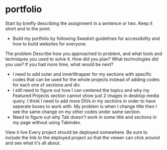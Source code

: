 # portfolio

Start by briefly describing the assignment in a sentence or two. Keep it short and to the point.
   - Build my portfolio by following Swedish guidelines for accessibility and how to build websites for everyone.

The problem
Describe how you approached to problem, and what tools and techniques you used to solve it. How did you plan? What technologies did you use? If you had more time, what would be next?
   - I need to add outer and innerWrapper for my sections with specific codes that can be used for the whole projects instead of adding codes for each one of sections and div. 
   - I still need to figure out how I can centered the topics and why my Featured Projects section cannot show just 2 images in desktop media query. I think I need to add more DIVs in my sections in order to have seperate boxes to work with. My problem is when I change title then I see the same change on my other codes under same section.
   - Need to figure out why Tab doesn't work in some title and sections in my page without using Tabindex.

View it live
Every project should be deployed somewhere. Be sure to include the link to the deployed project so that the viewer can click around and see what it's all about.